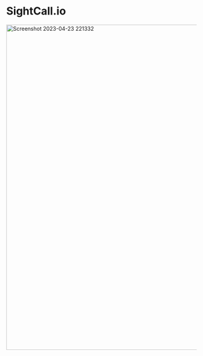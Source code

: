 # SightCall.io
<img width="861" alt="Screenshot 2023-04-23 221332" src="https://user-images.githubusercontent.com/87574570/233852960-fcb3de25-2899-42e3-b68f-d9d6137f2fbe.png">
